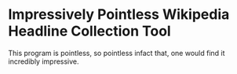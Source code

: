 # Impressively Pointless Wikipedia Headline Collection Tool
This program is pointless, so pointless infact that, one would find it incredibly impressive.